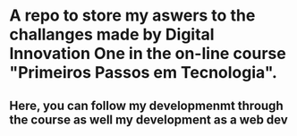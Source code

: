 # A repo to store my aswers to the challanges made by Digital Innovation One in the on-line course "Primeiros Passos em Tecnologia".

## Here, you can follow my developmenmt through the course as well my development as a web dev



